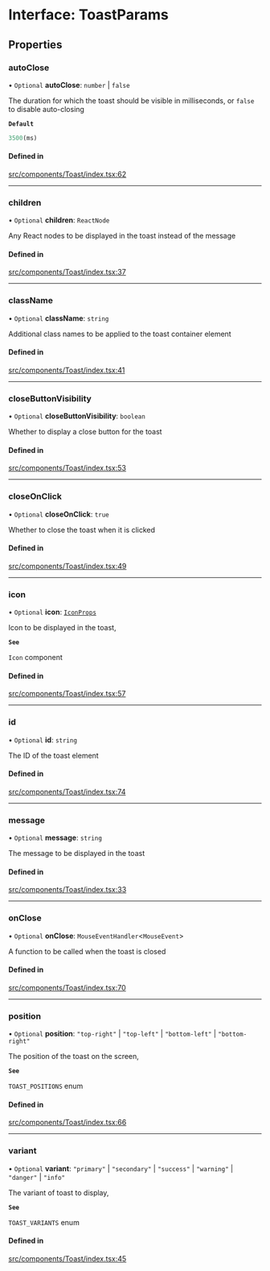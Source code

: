 # Interface: ToastParams

## Properties

### autoClose

• `Optional` **autoClose**: `number` \| ``false``

The duration for which the toast should be visible in milliseconds, or `false` to disable auto-closing

**`Default`**

```ts
3500(ms)
```

#### Defined in

[src/components/Toast/index.tsx:62](https://github.com/emranffl/next-core-ui/blob/0536197/src/components/Toast/index.tsx#L62)

___

### children

• `Optional` **children**: `ReactNode`

Any React nodes to be displayed in the toast instead of the message

#### Defined in

[src/components/Toast/index.tsx:37](https://github.com/emranffl/next-core-ui/blob/0536197/src/components/Toast/index.tsx#L37)

___

### className

• `Optional` **className**: `string`

Additional class names to be applied to the toast container element

#### Defined in

[src/components/Toast/index.tsx:41](https://github.com/emranffl/next-core-ui/blob/0536197/src/components/Toast/index.tsx#L41)

___

### closeButtonVisibility

• `Optional` **closeButtonVisibility**: `boolean`

Whether to display a close button for the toast

#### Defined in

[src/components/Toast/index.tsx:53](https://github.com/emranffl/next-core-ui/blob/0536197/src/components/Toast/index.tsx#L53)

___

### closeOnClick

• `Optional` **closeOnClick**: ``true``

Whether to close the toast when it is clicked

#### Defined in

[src/components/Toast/index.tsx:49](https://github.com/emranffl/next-core-ui/blob/0536197/src/components/Toast/index.tsx#L49)

___

### icon

• `Optional` **icon**: [`IconProps`](IconProps.md)

Icon to be displayed in the toast,

**`See`**

`Icon` component

#### Defined in

[src/components/Toast/index.tsx:57](https://github.com/emranffl/next-core-ui/blob/0536197/src/components/Toast/index.tsx#L57)

___

### id

• `Optional` **id**: `string`

The ID of the toast element

#### Defined in

[src/components/Toast/index.tsx:74](https://github.com/emranffl/next-core-ui/blob/0536197/src/components/Toast/index.tsx#L74)

___

### message

• `Optional` **message**: `string`

The message to be displayed in the toast

#### Defined in

[src/components/Toast/index.tsx:33](https://github.com/emranffl/next-core-ui/blob/0536197/src/components/Toast/index.tsx#L33)

___

### onClose

• `Optional` **onClose**: `MouseEventHandler`<`MouseEvent`\>

A function to be called when the toast is closed

#### Defined in

[src/components/Toast/index.tsx:70](https://github.com/emranffl/next-core-ui/blob/0536197/src/components/Toast/index.tsx#L70)

___

### position

• `Optional` **position**: ``"top-right"`` \| ``"top-left"`` \| ``"bottom-left"`` \| ``"bottom-right"``

The position of the toast on the screen,

**`See`**

`TOAST_POSITIONS` enum

#### Defined in

[src/components/Toast/index.tsx:66](https://github.com/emranffl/next-core-ui/blob/0536197/src/components/Toast/index.tsx#L66)

___

### variant

• `Optional` **variant**: ``"primary"`` \| ``"secondary"`` \| ``"success"`` \| ``"warning"`` \| ``"danger"`` \| ``"info"``

The variant of toast to display,

**`See`**

`TOAST_VARIANTS` enum

#### Defined in

[src/components/Toast/index.tsx:45](https://github.com/emranffl/next-core-ui/blob/0536197/src/components/Toast/index.tsx#L45)
